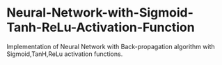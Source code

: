 # Neural-Network-with-Sigmoid-Tanh-ReLu-Activation-Function
Implementation of Neural Network with Back-propagation algorithm with Sigmoid,TanH,ReLu activation functions.
